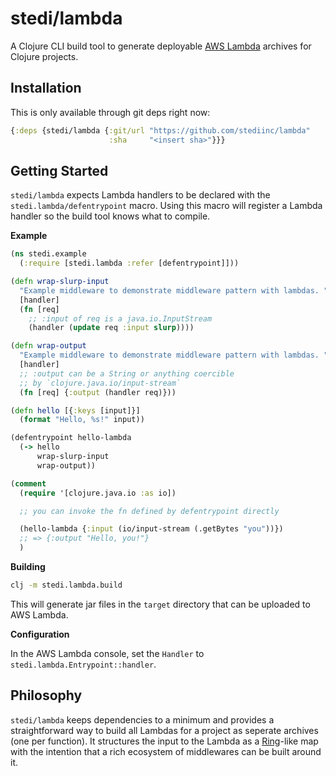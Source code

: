 # stedi/lambda

A Clojure CLI build tool to generate deployable [AWS Lambda][1] archives for
Clojure projects.

## Installation

This is only available through git deps right now:

``` clojure
{:deps {stedi/lambda {:git/url "https://github.com/stediinc/lambda"
                      :sha     "<insert sha>"}}}
```

## Getting Started

`stedi/lambda` expects Lambda handlers to be declared with the
`stedi.lambda/defentrypoint` macro. Using this macro will register a
Lambda handler so the build tool knows what to compile.

**Example**

``` clojure
(ns stedi.example
  (:require [stedi.lambda :refer [defentrypoint]]))

(defn wrap-slurp-input
  "Example middleware to demonstrate middleware pattern with lambdas. "
  [handler]
  (fn [req]
    ;; :input of req is a java.io.InputStream
    (handler (update req :input slurp))))

(defn wrap-output
  "Example middleware to demonstrate middleware pattern with lambdas. "
  [handler]
  ;; :output can be a String or anything coercible
  ;; by `clojure.java.io/input-stream`
  (fn [req] {:output (handler req)}))

(defn hello [{:keys [input]}]
  (format "Hello, %s!" input))

(defentrypoint hello-lambda
  (-> hello
      wrap-slurp-input
      wrap-output))

(comment
  (require '[clojure.java.io :as io])

  ;; you can invoke the fn defined by defentrypoint directly

  (hello-lambda {:input (io/input-stream (.getBytes "you"))})
  ;; => {:output "Hello, you!"}
  )

```

**Building**

```bash
clj -m stedi.lambda.build
```

This will generate jar files in the `target` directory that can be
uploaded to AWS Lambda.

**Configuration**

In the AWS Lambda console, set the
`Handler` to `stedi.lambda.Entrypoint::handler`.

## Philosophy

`stedi/lambda` keeps dependencies to a minimum and provides a
straightforward way to build all Lambdas for a project as seperate
archives (one per function). It structures the input to the Lambda as
a [Ring][2]-like map with the intention that a rich ecosystem of
middlewares can be built around it.

[1]: https://aws.amazon.com/lambda/
[2]: https://github.com/ring-clojure/ring
